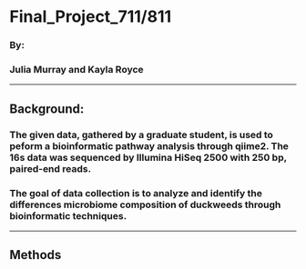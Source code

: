 # Final_Project_711/811
### By: 
### Julia Murray and Kayla Royce
---
## Background: 
### The given data, gathered by a graduate student, is used to peform a bioinformatic pathway analysis through qiime2. The 16s data was sequenced by Illumina HiSeq 2500 with 250 bp, paired-end reads. 
### The goal of data collection is to analyze and identify the differences microbiome composition of duckweeds through bioinformatic techniques. 
---
## Methods
